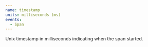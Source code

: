 ```yaml
---
name: timestamp
units: milliseconds (ms)
events:
  - Span
---
```


Unix timestamp in milliseconds indicating when the span started.